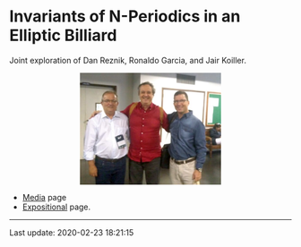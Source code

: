 Invariants of N-Periodics in an Elliptic Billiard
================

Joint exploration of Dan Reznik, Ronaldo Garcia, and Jair Koiller.

<img src="pics/ronaldo_dan_jair_impa_31-jul-2019.png" width="50%" style="display: block; margin: auto;" />

  - [Media](https://dan-reznik.github.io/Elliptical-Billiards-Triangular-Orbits/videos.html)
    page
  - [Expositional](https://dan-reznik.github.io/Elliptical-Billiards-Triangular-Orbits/)
    page.

-----

Last update: 2020-02-23 18:21:15
